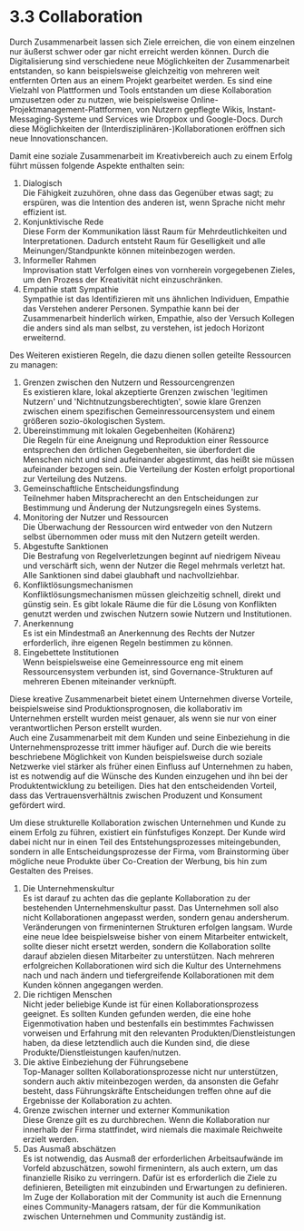 # 3.3 CollaborationDurch Zusammenarbeit lassen sich Ziele erreichen, die von einem einzelnen nur äußerst schwer oder gar nicht erreicht werden können. Durch die Digitalisierung sind verschiedene neue Möglichkeiten der Zusammenarbeit entstanden, so kann beispielsweise gleichzeitig von mehreren weit entfernten Orten aus an einem Projekt gearbeitet werden. Es sind eine Vielzahl von Plattformen und Tools entstanden um diese Kollaboration umzusetzen oder zu nutzen, wie beispielsweise Online-Projektmanagement-Plattformen, von Nutzern gepflegte Wikis, Instant-Messaging-Systeme und Services wie Dropbox und Google-Docs. Durch diese Möglichkeiten der \(Interdisziplinären-\)Kollaborationen eröffnen sich neue Innovationschancen.Damit eine soziale Zusammenarbeit im Kreativbereich auch zu einem Erfolg führt müssen folgende Aspekte enthalten sein:1. Dialogisch     Die Fähigkeit zuzuhören, ohne dass das Gegenüber etwas sagt; zu erspüren, was die Intention des anderen ist, wenn Sprache nicht mehr effizient ist.  2. Konjunktivische Rede     Diese Form der Kommunikation lässt Raum für Mehrdeutlichkeiten und Interpretationen. Dadurch entsteht Raum für Geselligkeit und alle Meinungen/Standpunkte können miteinbezogen werden.  3. Informeller Rahmen     Improvisation statt Verfolgen eines von vornherein vorgegebenen Zieles, um den Prozess der Kreativität nicht einzuschränken.  4. Empathie statt Sympathie     Sympathie ist das Identifizieren mit uns ähnlichen Individuen, Empathie das Verstehen anderer Personen. Sympathie kann bei der Zusammenarbeit hinderlich wirken, Empathie, also der Versuch Kollegen die anders sind als man selbst, zu verstehen, ist jedoch Horizont erweiternd. Des Weiteren existieren Regeln, die dazu dienen sollen geteilte Ressourcen zu managen:1. Grenzen zwischen den Nutzern und Ressourcengrenzen     Es existieren klare, lokal akzeptierte Grenzen zwischen 'legitimen Nutzern' und 'Nichtnutzungsberechtigten', sowie klare Grenzen zwischen einem spezifischen Gemeinressourcensystem und einem größeren sozio-ökologischen System.  2. Übereinstimmung mit lokalen Gegebenheiten \(Kohärenz\)     Die Regeln für eine Aneignung und Reproduktion einer Ressource entsprechen den örtlichen Gegebenheiten, sie überfordert die Menschen nicht und sind aufeinander abgestimmt, das heißt sie müssen aufeinander bezogen sein. Die Verteilung der Kosten erfolgt proportional zur Verteilung des Nutzens.  3. Gemeinschaftliche Entscheidungsfindung     Teilnehmer haben Mitspracherecht an den Entscheidungen zur Bestimmung und Änderung der Nutzungsregeln eines Systems.  4. Monitoring der Nutzer und Ressourcen     Die Überwachung der Ressourcen wird entweder von den Nutzern selbst übernommen oder muss mit den Nutzern geteilt werden.  5. Abgestufte Sanktionen     Die Bestrafung von Regelverletzungen beginnt auf niedrigem Niveau und verschärft sich, wenn der Nutzer die Regel mehrmals verletzt hat. Alle Sanktionen sind dabei glaubhaft und nachvollziehbar.     6. Konfliktlösungsmechanismen     Konfliktlösungsmechanismen müssen gleichzeitig schnell, direkt und günstig sein. Es gibt lokale Räume die für die Lösung von Konflikten genutzt werden und zwischen Nutzern sowie Nutzern und Institutionen.  7. Anerkennung     Es ist ein Mindestmaß an Anerkennung des Rechts der Nutzer erforderlich, ihre eigenen Regeln bestimmen zu können.  8. Eingebettete Institutionen     Wenn beispielsweise eine Gemeinressource eng mit einem Ressourcensystem verbunden ist, sind Governance-Strukturen auf mehreren Ebenen miteinander verknüpft.  Diese kreative Zusammenarbeit bietet einem Unternehmen diverse Vorteile, beispielsweise sind Produktionsprognosen, die kollaborativ im Unternehmen erstellt wurden meist genauer, als wenn sie nur von einer verantwortlichen Person erstellt wurden.  Auch eine Zusammenarbeit mit dem Kunden und seine Einbeziehung in die Unternehmensprozesse tritt immer häufiger auf. Durch die wie bereits beschriebene Möglichkeit von Kunden beispielsweise durch soziale Netzwerke viel stärker als früher einen Einfluss auf Unternehmen zu haben, ist es notwendig auf die Wünsche des Kunden einzugehen und ihn bei der Produktentwicklung zu beteiligen. Dies hat den entscheidenden Vorteil, dass das Vertrauensverhältnis zwischen Produzent und Konsument gefördert wird.Um diese strukturelle Kollaboration zwischen Unternehmen und Kunde zu einem Erfolg zu führen, existiert ein fünfstufiges Konzept. Der Kunde wird dabei nicht nur in einen Teil des Entstehungsprozesses miteingebunden, sondern in alle Entscheidungsprozesse der Firma, vom Brainstorming über mögliche neue Produkte über Co-Creation der Werbung, bis hin zum Gestalten des Preises.1. Die Unternehmenskultur     Es ist darauf zu achten das die geplante Kollaboration zu der bestehenden Unternehmenskultur passt. Das Unternehmen soll also nicht Kollaborationen angepasst werden, sondern genau andersherum. Veränderungen von firmeninternen Strukturen erfolgen langsam. Wurde eine neue Idee beispielsweise bisher von einem Mitarbeiter entwickelt, sollte dieser nicht ersetzt werden, sondern die Kollaboration sollte darauf abzielen diesen Mitarbeiter zu unterstützen. Nach mehreren erfolgreichen Kollaborationen wird sich die Kultur des Unternehmens nach und nach ändern und tiefergreifende Kollaborationen mit dem Kunden können angegangen werden.   2. Die richtigen Menschen     Nicht jeder beliebige Kunde ist für einen Kollaborationsprozess geeignet. Es sollten Kunden gefunden werden, die eine hohe Eigenmotivation haben und bestenfalls ein bestimmtes Fachwissen vorweisen und Erfahrung mit den relevanten Produkten/Dienstleistungen haben, da diese letztendlich auch die Kunden sind, die diese Produkte/Dienstleistungen kaufen/nutzen.  3. Die aktive Einbeziehung der Führungsebene     Top-Manager sollten Kollaborationsprozesse nicht nur unterstützen, sondern auch aktiv miteinbezogen werden, da ansonsten die Gefahr besteht, dass Führungskräfte Entscheidungen treffen ohne auf die Ergebnisse der Kollaboration zu achten.   4. Grenze zwischen interner und externer Kommunikation     Diese Grenze gilt es zu durchbrechen. Wenn die Kollaboration nur innerhalb der Firma stattfindet, wird niemals die maximale Reichweite erzielt werden.  5. Das Ausmaß abschätzen     Es ist notwendig, das Ausmaß der erforderlichen Arbeitsaufwände im Vorfeld abzuschätzen, sowohl firmenintern, als auch extern, um das finanzielle Risiko zu verringern. Dafür ist es erforderlich die Ziele zu definieren, Beteiligten mit einzubinden und Erwartungen zu definieren. Im Zuge der Kollaboration mit der Community ist auch die Ernennung eines Community-Managers ratsam, der für die Kommunikation zwischen Unternehmen und Community zuständig ist.  